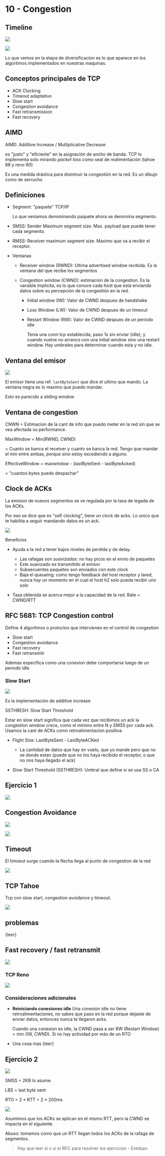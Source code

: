 # 10 - Congestion

## Timeline

![](img/timeline.png)

![](img/timeline-2.png)

Lo que vemos en la etapa de diversificacion es lo que aparece en los algoritmos
implementados en nuestras maquinas.

## Conceptos principales de TCP

- ACK Clocking
- Timeout adaptativo
- Slow start
- Congestion avoidance
- Fast retransmission
- Fast recovery

## AIMD

AIMD: Additive Increase / Multiplicative Decrease

es "justo" y "eficiente" en la asignación de ancho de banda. TCP lo implementa
solo mirando *packet loss* como seal de realimentación (tahoe 88 y reno 90)

Es una medida drástica para disminuir la congestión en la red. Es un dibujo como
de serrucho

## Definiciones

- Segment: "paquete" TCP/IP

  Lo que veniamos denominando paquete ahora se denomina segmento.

- SMSS: Sender Maximum segment size. Max. payload que puede tener cada segmento.

- RMSS: Receiver maximum segment size. Maximo que va a recibir el receptor.
- Ventanas
  - Receiver window (RWND): Ultima advertised window recibida. Es la ventana del
    que recibe los segmentos
  
  - Congestion window (CWND): estimacion de la congestion. Es la variable
    implicita, es lo que conoce cada host que está enviando datos sobre su
    percepción de la congestión en la red.

    - Initial window (IW): Valor de CWND despues de handshake
    - Loss Window (LW): Valor de CWND despues de un timeout
    - Restart Window (RW): Valor de CWND despues de un periodo idle

      Tenia una conn tcp establecida, paso 1s sin enviar (idle), y cuando vuelve
      no arranco con una initial window sino una restart window. Hay umbrales
      para determinar cuando esta y no idle.
  
## Ventana del emisor

![](img/sender-window.png)

El emisor tiene una ref. `lastByteSent` que dice el ultimo que mando. La ventana
negra es lo maximo que puedo mandar.

Esto es parecido a sliding window

## Ventana de congestion

CNWN = Estimacion de la cant de info que puedo meter en la red sin que se vea
afectada su performance.

MaxWindow = Min(RWND, CWND)

= Cuanto se banca el receiver y cuanto se banca la red. Tengo que mandar el min
entre ambas, porque sino estoy excediendo a alguno.

EffectiveWindow = maxwindow - (lastByteSent - lastByteAcked)

= "cuantos bytes puedo despachar"

## Clock de ACKs

La emision de nuevos segmentos se ve regulada por la tasa de legada de los ACKs.

Por eso se dice que es "self clocking", tiene un clock de acks. Lo unico que te
habilita a seguir mandando datos es un ack.

![](img/ack-clock.png)

Beneficios

- Ayuda a la red a tener bajos niveles de perdida y de delay.
  - Las rafagas son *suavizadas*: no hay picos en el envio de paquetes
  - Este suavizado es transmitido al emisor
  - Subsecuentes paquetes son enviados con este clock
  - Baja el queueing: como tengo feedback del host receptor y lared, nunca hay
    un momento en el cual el host h2 solo pueda recibir uno solo
  
- Tasa obtenida se acerca mejor a la capacidad de la red. Rate = CWND/RTT

## RFC 5681: TCP Congestion control

Define 4 algoritmos o protoclos que intervienen en el control de congestion

- Slow start
- Congestion avoidance
- Fast recovery
- Fast retransmitr

Ademas especifica como una conexion debe comportarse luego de un periodo idle

### Slow Start

![](img/slow-start.png)

Es la implementación de additive increase

SSTHRESH: Slow Start Threshold

Estar en slow start significa que cada vez que recibimos un ack la congestion
window crece, como el minimo entre N y SMSS por cada ack. Usamos la cant de ACKs
como retroalimentacion positiva.

- Flight Size: LastByteSent - LastByteACKed
  - La cantidad de datos que hay en vuelo, que yo mande pero que no se donde
    estan (puede que no los haya recibido el receptor, o que no nos haya llegado
    el ack)

- Slow Start Threshold (SSTHRESH): Umbral que define si se usa SS o CA

## Ejercicio 1

![](img/ej1-res.png)

## Congestion Avoidance

![](img/congestion-avoidance.png)

![](img/ss+ca.png)

## Timeout

El timoeut surge cuando la flecha llega al punto de congestion de la red

![](img/timeout.png)

## TCP Tahoe

Tcp con slow start, congestion avoidance y timeout.

![](img/tahoe.png)

## problemas

{leer}

## Fast recovery / fast retransmit

![](img/fast-recovery-fast-retransmit.png)

### TCP Reno

![](img/reno.png)

### Consideraciones adicionales

- **Reiniciando conexiones idle** Una conexion idle no tiene
  retroalimentaciones, no sabes que paso en la red porque dejaste de enviar
  datos, entonces nunca te llegaron acks.

  Cuando una conexion es idle, la CWND pasa a ser RW (Restart Window) = min (IW,
  CWND). Si no hay actividad por más de un RTO

- Una cosa mas {leer}

## Ejercicio 2

![](img/ej2.png)

SMSS = 2KB lo asume.

LBS = last byte sent

RTO = 2 * RTT = 2 * 200ms

![](img/rta-ej2.png)

Asumimos que los ACKs se aplican en el mismo RTT, pero la CWND se impacta en el
siguiente.

Abuso: tomamos como que un RTT llegan todos los ACKs de la rafaga de segmentos. 

> Hay que leer si o si el RFC para resolver los ejercicios - Esteban.